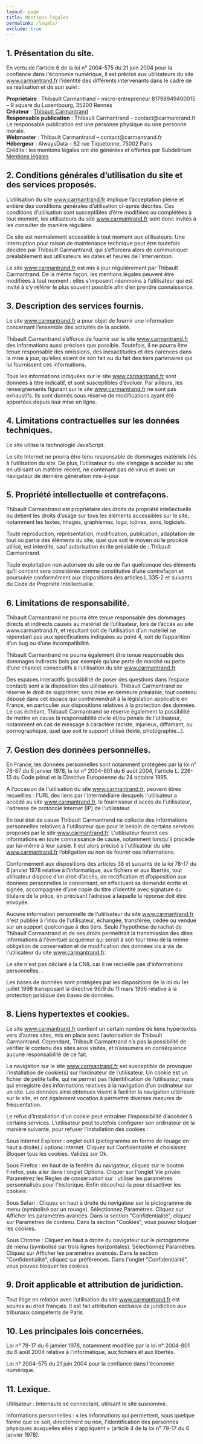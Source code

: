 ```yaml
---
layout: page
title: Mentions légales
permalink: /legals/
exclude: true
---
```




<h2>1. Présentation du site.</h2>
<p>En vertu de l'article 6 de la loi n° 2004-575 du 21 juin 2004 pour la confiance dans l'économie numérique, il est précisé aux utilisateurs du site <a href="http://www.carmantrand.fr/">www.carmantrand.fr</a> l'identité des différents intervenants dans le cadre de sa réalisation et de son suivi :</p>
<p><strong>Propriétaire</strong> : Thibault Carmantrand – micro-entrepreneur 81798949400015 – 9 square du Luxembourg, 35200 Rennes<br />
<strong>Créateur</strong>  : <a href="http://www.carmantrand.fr">Thibault Carmantrand</a><br />
<strong>Responsable publication</strong> : Thibault Carmantrand – contact@carmantrand.fr<br />
Le responsable publication est une personne physique ou une personne morale.<br />
<strong>Webmaster</strong> : Thibault Carmantrand – contact@carmantrand.fr<br />
<strong>Hébergeur</strong> : AlwaysData – 62 rue Tiquetonne, 75002 Paris<br />
Crédits : les mentions légales ont été générées et offertes par Subdelirium <a target="_blank" href="http://www.subdelirium.com/generateur-de-mentions-legales/">Mentions légales</a></p>

<h2>2. Conditions générales d’utilisation du site et des services proposés.</h2>
<p>L’utilisation du site <a href="http://www.carmantrand.fr/">www.carmantrand.fr</a> implique l’acceptation pleine et entière des conditions générales d’utilisation ci-après décrites. Ces conditions d’utilisation sont susceptibles d’être modifiées ou complétées à tout moment, les utilisateurs du site <a href="http://www.carmantrand.fr/">www.carmantrand.fr</a> sont donc invités à les consulter de manière régulière.</p>
<p>Ce site est normalement accessible à tout moment aux utilisateurs. Une interruption pour raison de maintenance technique peut être toutefois décidée par Thibault Carmantrand, qui s’efforcera alors de communiquer préalablement aux utilisateurs les dates et heures de l’intervention.</p>
<p>Le site <a href="http://www.carmantrand.fr/">www.carmantrand.fr</a> est mis à jour régulièrement par Thibault Carmantrand. De la même façon, les mentions légales peuvent être modifiées à tout moment : elles s’imposent néanmoins à l’utilisateur qui est invité à s’y référer le plus souvent possible afin d’en prendre connaissance.</p>
<h2>3. Description des services fournis.</h2>
<p>Le site <a href="http://www.carmantrand.fr/">www.carmantrand.fr</a> a pour objet de fournir une information concernant l’ensemble des activités de la société.</p>
<p>Thibault Carmantrand s’efforce de fournir sur le site <a href="http://www.carmantrand.fr/">www.carmantrand.fr</a> des informations aussi précises que possible. Toutefois, il ne pourra être tenue responsable des omissions, des inexactitudes et des carences dans la mise à jour, qu’elles soient de son fait ou du fait des tiers partenaires qui lui fournissent ces informations.</p>
<p>Tous les informations indiquées sur le site <a href="http://www.carmantrand.fr/">www.carmantrand.fr</a> sont données à titre indicatif, et sont susceptibles d’évoluer. Par ailleurs, les renseignements figurant sur le site <a href="http://www.carmantrand.fr/">www.carmantrand.fr</a> ne sont pas exhaustifs. Ils sont donnés sous réserve de modifications ayant été apportées depuis leur mise en ligne.</p>
<h2>4. Limitations contractuelles sur les données techniques.</h2>
<p>Le site utilise la technologie JavaScript.</p>
<p>Le site Internet ne pourra être tenu responsable de dommages matériels liés à l’utilisation du site. De plus, l’utilisateur du site s’engage à accéder au site en utilisant un matériel récent, ne contenant pas de virus et avec un navigateur de dernière génération mis-à-jour</p>
<h2>5. Propriété intellectuelle et contrefaçons.</h2>
<p>Thibault Carmantrand est propriétaire des droits de propriété intellectuelle ou détient les droits d’usage sur tous les éléments accessibles sur le site, notamment les textes, images, graphismes, logo, icônes, sons, logiciels.</p>
<p>Toute reproduction, représentation, modification, publication, adaptation de tout ou partie des éléments du site, quel que soit le moyen ou le procédé utilisé, est interdite, sauf autorisation écrite préalable de : Thibault Carmantrand.</p>
<p>Toute exploitation non autorisée du site ou de l’un quelconque des éléments qu’il contient sera considérée comme constitutive d’une contrefaçon et poursuivie conformément aux dispositions des articles L.335-2 et suivants du Code de Propriété Intellectuelle.</p>
<h2>6. Limitations de responsabilité.</h2>
<p>Thibault Carmantrand ne pourra être tenue responsable des dommages directs et indirects causés au matériel de l’utilisateur, lors de l’accès au site www.carmantrand.fr, et résultant soit de l’utilisation d’un matériel ne répondant pas aux spécifications indiquées au point 4, soit de l’apparition d’un bug ou d’une incompatibilité.</p>
<p>Thibault Carmantrand ne pourra également être tenue responsable des dommages indirects (tels par exemple qu’une perte de marché ou perte d’une chance) consécutifs à l’utilisation du site <a href="http://www.carmantrand.fr/">www.carmantrand.fr</a>.</p>
<p>Des espaces interactifs (possibilité de poser des questions dans l’espace contact) sont à la disposition des utilisateurs. Thibault Carmantrand se réserve le droit de supprimer, sans mise en demeure préalable, tout contenu déposé dans cet espace qui contreviendrait à la législation applicable en France, en particulier aux dispositions relatives à la protection des données. Le cas échéant, Thibault Carmantrand se réserve également la possibilité de mettre en cause la responsabilité civile et/ou pénale de l’utilisateur, notamment en cas de message à caractère raciste, injurieux, diffamant, ou pornographique, quel que soit le support utilisé (texte, photographie…).</p>
<h2>7. Gestion des données personnelles.</h2>
<p>En France, les données personnelles sont notamment protégées par la loi n° 78-87 du 6 janvier 1978, la loi n° 2004-801 du 6 août 2004, l'article L. 226-13 du Code pénal et la Directive Européenne du 24 octobre 1995.</p>
<p>A l'occasion de l'utilisation du site <a href="http://www.carmantrand.fr/">www.carmantrand.fr</a>, peuvent êtres recueillies : l'URL des liens par l'intermédiaire desquels l'utilisateur a accédé au site <a href="http://www.carmantrand.fr/">www.carmantrand.fr</a>, le fournisseur d'accès de l'utilisateur, l'adresse de protocole Internet (IP) de l'utilisateur.</p>
<p> En tout état de cause Thibault Carmantrand ne collecte des informations personnelles relatives à l'utilisateur que pour le besoin de certains services proposés par le site <a href="http://www.carmantrand.fr/">www.carmantrand.fr</a>. L'utilisateur fournit ces informations en toute connaissance de cause, notamment lorsqu'il procède par lui-même à leur saisie. Il est alors précisé à l'utilisateur du site <a href="http://www.carmantrand.fr/">www.carmantrand.fr</a> l’obligation ou non de fournir ces informations.</p>
<p>Conformément aux dispositions des articles 38 et suivants de la loi 78-17 du 6 janvier 1978 relative à l’informatique, aux fichiers et aux libertés, tout utilisateur dispose d’un droit d’accès, de rectification et d’opposition aux données personnelles le concernant, en effectuant sa demande écrite et signée, accompagnée d’une copie du titre d’identité avec signature du titulaire de la pièce, en précisant l’adresse à laquelle la réponse doit être envoyée.</p>
<p>Aucune information personnelle de l'utilisateur du site <a href="http://www.carmantrand.fr/">www.carmantrand.fr</a> n'est publiée à l'insu de l'utilisateur, échangée, transférée, cédée ou vendue sur un support quelconque à des tiers. Seule l'hypothèse du rachat de Thibault Carmantrand et de ses droits permettrait la transmission des dites informations à l'éventuel acquéreur qui serait à son tour tenu de la même obligation de conservation et de modification des données vis à vis de l'utilisateur du site <a href="http://www.carmantrand.fr/">www.carmantrand.fr</a>.</p>
<p>Le site n'est pas déclaré à la CNIL car il ne recueille pas d'informations personnelles. .</p>
<p>Les bases de données sont protégées par les dispositions de la loi du 1er juillet 1998 transposant la directive 96/9 du 11 mars 1996 relative à la protection juridique des bases de données.</p>
<h2>8. Liens hypertextes et cookies.</h2>
<p>Le site <a href="http://www.carmantrand.fr/">www.carmantrand.fr</a> contient un certain nombre de liens hypertextes vers d’autres sites, mis en place avec l’autorisation de Thibault Carmantrand. Cependant, Thibault Carmantrand n’a pas la possibilité de vérifier le contenu des sites ainsi visités, et n’assumera en conséquence aucune responsabilité de ce fait.</p>
<p>La navigation sur le site <a href="http://www.carmantrand.fr/">www.carmantrand.fr</a> est susceptible de provoquer l’installation de cookie(s) sur l’ordinateur de l’utilisateur. Un cookie est un fichier de petite taille, qui ne permet pas l’identification de l’utilisateur, mais qui enregistre des informations relatives à la navigation d’un ordinateur sur un site. Les données ainsi obtenues visent à faciliter la navigation ultérieure sur le site, et ont également vocation à permettre diverses mesures de fréquentation.</p>
<p>Le refus d’installation d’un cookie peut entraîner l’impossibilité d’accéder à certains services. L’utilisateur peut toutefois configurer son ordinateur de la manière suivante, pour refuser l’installation des cookies :</p>
<p>Sous Internet Explorer : onglet outil (pictogramme en forme de rouage en haut a droite) / options internet. Cliquez sur Confidentialité et choisissez Bloquer tous les cookies. Validez sur Ok.</p>
<p>Sous Firefox : en haut de la fenêtre du navigateur, cliquez sur le bouton Firefox, puis aller dans l'onglet Options. Cliquer sur l'onglet Vie privée.
  Paramétrez les Règles de conservation sur :  utiliser les paramètres personnalisés pour l'historique. Enfin décochez-la pour  désactiver les cookies.</p>
<p>Sous Safari : Cliquez en haut à droite du navigateur sur le pictogramme de menu (symbolisé par un rouage). Sélectionnez Paramètres. Cliquez sur Afficher les paramètres avancés. Dans la section "Confidentialité", cliquez sur Paramètres de contenu. Dans la section "Cookies", vous pouvez bloquer les cookies.</p>
<p>Sous Chrome : Cliquez en haut à droite du navigateur sur le pictogramme de menu (symbolisé par trois lignes horizontales). Sélectionnez Paramètres. Cliquez sur Afficher les paramètres avancés. Dans la section "Confidentialité", cliquez sur préférences.  Dans l'onglet "Confidentialité", vous pouvez bloquer les cookies.</p>

<h2>9. Droit applicable et attribution de juridiction.</h2>
<p>Tout litige en relation avec l’utilisation du site <a href="http://www.carmantrand.fr/">www.carmantrand.fr</a> est soumis au droit français. Il est fait attribution exclusive de juridiction aux tribunaux compétents de Paris.</p>
<h2>10. Les principales lois concernées.</h2>
<p>Loi n° 78-17 du 6 janvier 1978, notamment modifiée par la loi n° 2004-801 du 6 août 2004 relative à l'informatique, aux fichiers et aux libertés.</p>
<p> Loi n° 2004-575 du 21 juin 2004 pour la confiance dans l'économie numérique.</p>
<h2>11. Lexique.</h2>
<p>Utilisateur : Internaute se connectant, utilisant le site susnommé.</p>
<p>Informations personnelles : « les informations qui permettent, sous quelque forme que ce soit, directement ou non, l'identification des personnes physiques auxquelles elles s'appliquent » (article 4 de la loi n° 78-17 du 6 janvier 1978).</p>
